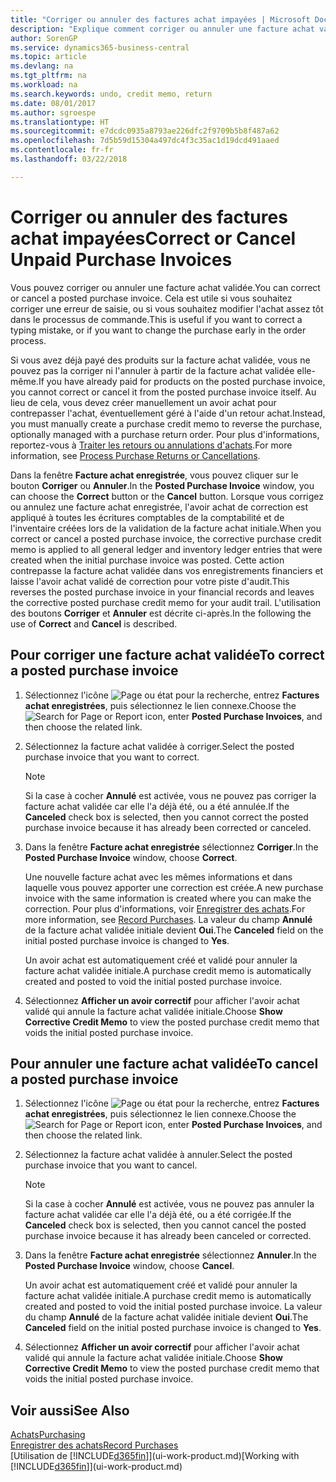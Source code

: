 ```yaml
---
title: "Corriger ou annuler des factures achat impayées | Microsoft Docs"
description: "Explique comment corriger ou annuler une facture achat validée et créer automatiquement un avoir achat."
author: SorenGP
ms.service: dynamics365-business-central
ms.topic: article
ms.devlang: na
ms.tgt_pltfrm: na
ms.workload: na
ms.search.keywords: undo, credit memo, return
ms.date: 08/01/2017
ms.author: sgroespe
ms.translationtype: HT
ms.sourcegitcommit: e7dcdc0935a8793ae226dfc2f9709b5b8f487a62
ms.openlocfilehash: 7d5b59d15304a497dc4f3c35ac1d19dcd491aaed
ms.contentlocale: fr-fr
ms.lasthandoff: 03/22/2018

---
```

# <a name="correct-or-cancel-unpaid-purchase-invoices"></a><span data-ttu-id="d98c6-103">Corriger ou annuler des factures achat impayées</span><span class="sxs-lookup"><span data-stu-id="d98c6-103">Correct or Cancel Unpaid Purchase Invoices</span></span>
<span data-ttu-id="d98c6-104">Vous pouvez corriger ou annuler une facture achat validée.</span><span class="sxs-lookup"><span data-stu-id="d98c6-104">You can correct or cancel a posted purchase invoice.</span></span> <span data-ttu-id="d98c6-105">Cela est utile si vous souhaitez corriger une erreur de saisie, ou si vous souhaitez modifier l'achat assez tôt dans le processus de commande.</span><span class="sxs-lookup"><span data-stu-id="d98c6-105">This is useful if you want to correct a typing mistake, or if you want to change the purchase early in the order process.</span></span>

<span data-ttu-id="d98c6-106">Si vous avez déjà payé des produits sur la facture achat validée, vous ne pouvez pas la corriger ni l'annuler à partir de la facture achat validée elle-même.</span><span class="sxs-lookup"><span data-stu-id="d98c6-106">If you have already paid for products on the posted purchase invoice, you cannot correct or cancel it from the posted purchase invoice itself.</span></span> <span data-ttu-id="d98c6-107">Au lieu de cela, vous devez créer manuellement un avoir achat pour contrepasser l'achat, éventuellement géré à l'aide d'un retour achat.</span><span class="sxs-lookup"><span data-stu-id="d98c6-107">Instead, you must manually create a purchase credit memo to reverse the purchase, optionally managed with a purchase return order.</span></span> <span data-ttu-id="d98c6-108">Pour plus d'informations, reportez-vous à [Traiter les retours ou annulations d'achats](purchasing-how-process-purchase-returns-cancellations.md).</span><span class="sxs-lookup"><span data-stu-id="d98c6-108">For more information, see [Process Purchase Returns or Cancellations](purchasing-how-process-purchase-returns-cancellations.md).</span></span>

<span data-ttu-id="d98c6-109">Dans la fenêtre **Facture achat enregistrée**, vous pouvez cliquer sur le bouton **Corriger** ou **Annuler**.</span><span class="sxs-lookup"><span data-stu-id="d98c6-109">In the **Posted Purchase Invoice** window, you can choose the **Correct** button or the **Cancel** button.</span></span> <span data-ttu-id="d98c6-110">Lorsque vous corrigez ou annulez une facture achat enregistrée, l'avoir achat de correction est appliqué à toutes les écritures comptables de la comptabilité et de l'inventaire créées lors de la validation de la facture achat initiale.</span><span class="sxs-lookup"><span data-stu-id="d98c6-110">When you correct or cancel a posted purchase invoice, the corrective purchase credit memo is applied to all general ledger and inventory ledger entries that were created when the initial purchase invoice was posted.</span></span> <span data-ttu-id="d98c6-111">Cette action contrepasse la facture achat validée dans vos enregistrements financiers et laisse l'avoir achat validé de correction pour votre piste d'audit.</span><span class="sxs-lookup"><span data-stu-id="d98c6-111">This reverses the posted purchase invoice in your financial records and leaves the corrective posted purchase credit memo for your audit trail.</span></span> <span data-ttu-id="d98c6-112">L'utilisation des boutons **Corriger** et **Annuler** est décrite ci-après.</span><span class="sxs-lookup"><span data-stu-id="d98c6-112">In the following the use of **Correct** and **Cancel** is described.</span></span>

## <a name="to-correct-a-posted-purchase-invoice"></a><span data-ttu-id="d98c6-113">Pour corriger une facture achat validée</span><span class="sxs-lookup"><span data-stu-id="d98c6-113">To correct a posted purchase invoice</span></span>
1. <span data-ttu-id="d98c6-114">Sélectionnez l'icône ![Page ou état pour la recherche](media/ui-search/search_small.png "Page ou état pour la recherche"), entrez **Factures achat enregistrées**, puis sélectionnez le lien connexe.</span><span class="sxs-lookup"><span data-stu-id="d98c6-114">Choose the ![Search for Page or Report](media/ui-search/search_small.png "Search for Page or Report icon") icon, enter **Posted Purchase Invoices**, and then choose the related link.</span></span>  
2. <span data-ttu-id="d98c6-115">Sélectionnez la facture achat validée à corriger.</span><span class="sxs-lookup"><span data-stu-id="d98c6-115">Select the posted purchase invoice that you want to correct.</span></span>  

    > [!NOTE]  
    >   <span data-ttu-id="d98c6-116">Si la case à cocher **Annulé** est activée, vous ne pouvez pas corriger la facture achat validée car elle l'a déjà été, ou a été annulée.</span><span class="sxs-lookup"><span data-stu-id="d98c6-116">If the **Canceled** check box is selected, then you cannot correct the posted purchase invoice because it has already been corrected or canceled.</span></span>
3. <span data-ttu-id="d98c6-117">Dans la fenêtre **Facture achat enregistrée** sélectionnez **Corriger**.</span><span class="sxs-lookup"><span data-stu-id="d98c6-117">In the **Posted Purchase Invoice** window, choose **Correct**.</span></span>

    <span data-ttu-id="d98c6-118">Une nouvelle facture achat avec les mêmes informations et dans laquelle vous pouvez apporter une correction est créée.</span><span class="sxs-lookup"><span data-stu-id="d98c6-118">A new purchase invoice with the same information is created where you can make the correction.</span></span> <span data-ttu-id="d98c6-119">Pour plus d'informations, voir [Enregistrer des achats](purchasing-how-record-purchases.md).</span><span class="sxs-lookup"><span data-stu-id="d98c6-119">For more information, see [Record Purchases](purchasing-how-record-purchases.md).</span></span> <span data-ttu-id="d98c6-120">La valeur du champ **Annulé** de la facture achat validée initiale devient **Oui**.</span><span class="sxs-lookup"><span data-stu-id="d98c6-120">The **Canceled** field on the initial posted purchase invoice is changed to **Yes**.</span></span>

    <span data-ttu-id="d98c6-121">Un avoir achat est automatiquement créé et validé pour annuler la facture achat validée initiale.</span><span class="sxs-lookup"><span data-stu-id="d98c6-121">A purchase credit memo is automatically created and posted to void the initial posted purchase invoice.</span></span>
4. <span data-ttu-id="d98c6-122">Sélectionnez **Afficher un avoir correctif** pour afficher l'avoir achat validé qui annule la facture achat validée initiale.</span><span class="sxs-lookup"><span data-stu-id="d98c6-122">Choose **Show Corrective Credit Memo** to view the posted purchase credit memo that voids the initial posted purchase invoice.</span></span>

## <a name="to-cancel-a-posted-purchase-invoice"></a><span data-ttu-id="d98c6-123">Pour annuler une facture achat validée</span><span class="sxs-lookup"><span data-stu-id="d98c6-123">To cancel a posted purchase invoice</span></span>
1. <span data-ttu-id="d98c6-124">Sélectionnez l'icône ![Page ou état pour la recherche](media/ui-search/search_small.png "Page ou état pour la recherche"), entrez **Factures achat enregistrées**, puis sélectionnez le lien connexe.</span><span class="sxs-lookup"><span data-stu-id="d98c6-124">Choose the ![Search for Page or Report](media/ui-search/search_small.png "Search for Page or Report icon") icon, enter **Posted Purchase Invoices**, and then choose the related link.</span></span>  
2. <span data-ttu-id="d98c6-125">Sélectionnez la facture achat validée à annuler.</span><span class="sxs-lookup"><span data-stu-id="d98c6-125">Select the posted purchase invoice that you want to cancel.</span></span>

    > [!NOTE]  
    >   <span data-ttu-id="d98c6-126">Si la case à cocher **Annulé** est activée, vous ne pouvez pas annuler la facture achat validée car elle l'a déjà été, ou a été corrigée.</span><span class="sxs-lookup"><span data-stu-id="d98c6-126">If the **Canceled** check box is selected, then you cannot cancel the posted purchase invoice because it has already been canceled or corrected.</span></span>
3. <span data-ttu-id="d98c6-127">Dans la fenêtre **Facture achat enregistrée** sélectionnez **Annuler**.</span><span class="sxs-lookup"><span data-stu-id="d98c6-127">In the **Posted Purchase Invoice** window, choose **Cancel**.</span></span>

    <span data-ttu-id="d98c6-128">Un avoir achat est automatiquement créé et validé pour annuler la facture achat validée initiale.</span><span class="sxs-lookup"><span data-stu-id="d98c6-128">A purchase credit memo is automatically created and posted to void the initial posted purchase invoice.</span></span> <span data-ttu-id="d98c6-129">La valeur du champ **Annulé** de la facture achat validée initiale devient **Oui**.</span><span class="sxs-lookup"><span data-stu-id="d98c6-129">The **Canceled** field on the initial posted purchase invoice is changed to **Yes**.</span></span>
4. <span data-ttu-id="d98c6-130">Sélectionnez **Afficher un avoir correctif** pour afficher l'avoir achat validé qui annule la facture achat validée initiale.</span><span class="sxs-lookup"><span data-stu-id="d98c6-130">Choose **Show Corrective Credit Memo** to view the posted purchase credit memo that voids the initial posted purchase invoice.</span></span>

## <a name="see-also"></a><span data-ttu-id="d98c6-131">Voir aussi</span><span class="sxs-lookup"><span data-stu-id="d98c6-131">See Also</span></span>
[<span data-ttu-id="d98c6-132">Achats</span><span class="sxs-lookup"><span data-stu-id="d98c6-132">Purchasing</span></span>](purchasing-manage-purchasing.md)  
[<span data-ttu-id="d98c6-133">Enregistrer des achats</span><span class="sxs-lookup"><span data-stu-id="d98c6-133">Record Purchases</span></span>](purchasing-how-record-purchases.md)  
<span data-ttu-id="d98c6-134">[Utilisation de [!INCLUDE[d365fin](includes/d365fin_md.md)]](ui-work-product.md)</span><span class="sxs-lookup"><span data-stu-id="d98c6-134">[Working with [!INCLUDE[d365fin](includes/d365fin_md.md)]](ui-work-product.md)</span></span>

